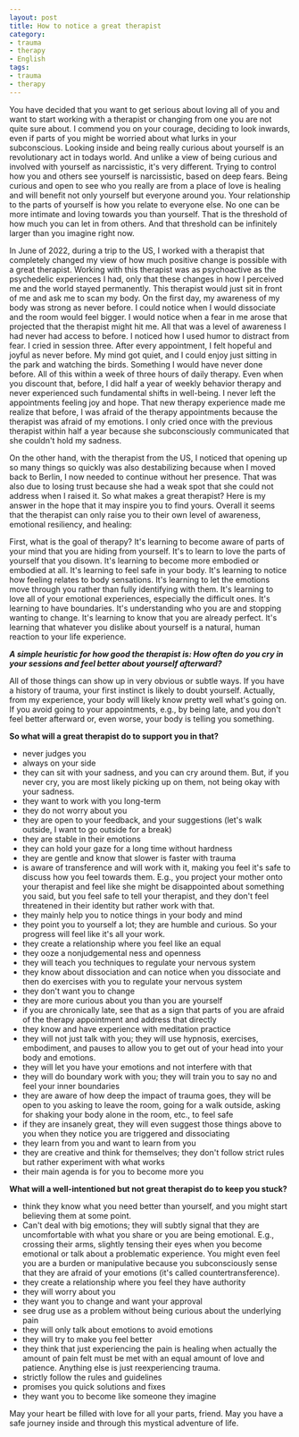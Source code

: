 ```yaml
---
layout: post
title: How to notice a great therapist 
category:
- trauma
- therapy
- English
tags:
- trauma
- therapy
---
```


You have decided that you want to get serious about loving all of you and want to start working with a therapist or changing from one you are not quite sure about. I commend you on your courage, deciding to look inwards, even if parts of you might be worried about what lurks in your subconscious. Looking inside and being really curious about yourself is an revolutionary act in todays world. And unlike a view of being curious and involved with yourself as narcissistic, it's very different. Trying to control how you and others see yourself is narcissistic, based on deep fears. Being curious and open to see who you really are from a place of love is healing and will benefit not only yourself but everyone around you. Your relationship to the parts of yourself is how you relate to everyone else. No one can be more intimate and loving towards you than yourself. That is the threshold of how much you can let in from others. And that threshold can be infinitely larger than you imagine right now.

In June of 2022, during a trip to the US, I worked with a therapist that completely changed my view of how much positive change is possible with a great therapist. Working with this therapist was as psychoactive as the psychedelic experiences I had, only that these changes in how I perceived me and the world stayed permanently. This therapist would just sit in front of me and ask me to scan my body. On the first day, my awareness of my body was strong as never before. I could notice when I would dissociate and the room would feel bigger. 
I would notice when a fear in me arose that projected that the therapist might hit me. All that was a level of awareness I had never had access to before. I noticed how I used humor to distract from fear. I cried in session three. After every appointment, I felt hopeful and joyful as never before. My mind got quiet, and I could enjoy just sitting in the park and watching the birds. Something I would have never done before. All of this within a week of three hours of daily therapy. Even when you discount that, before, I did half a year of weekly behavior therapy and never experienced such fundamental shifts in well-being. I never left the appointments feeling joy and hope. That new therapy experience made me realize that before, I was afraid of the therapy appointments because the therapist was afraid of my emotions. I only cried once with the previous therapist within half a year because she subconsciously communicated that she couldn't hold my sadness. 

On the other hand, with the therapist from the US, I noticed that opening up so many things so quickly was also destabilizing because when I moved back to Berlin, I now needed to continue without her presence. That was also due to losing trust because she had a weak spot that she could not address when I raised it. So what makes a great therapist? Here is my answer in the hope that it may inspire you to find yours. Overall it seems that the therapist can only raise you to their own level of awareness, emotional resiliency, and healing:

First, what is the goal of therapy? It's learning to become aware of parts of your mind that you are hiding from yourself. It's to learn to love the parts of yourself that you disown. It's learning to become more embodied or embodied at all. It's learning to feel safe in your body. It's learning to notice how feeling relates to body sensations. It's learning to let the emotions move through you rather than fully identifying with them. It's learning to love all of your emotional experiences, especially the difficult ones. It's learning to have boundaries. It's understanding who you are and stopping wanting to change. It's learning to know that you are already perfect. It's learning that whatever you dislike about yourself is a natural, human reaction to your life experience.

<b>*A simple heuristic for how good the therapist is: How often do you cry in your sessions and feel better about yourself afterward?*</b>

<!--more-->

All of those things can show up in very obvious or subtle ways. If you have a history of trauma, your first instinct is likely to doubt yourself. Actually, from my experience, your body will likely know pretty well what's going on. If you avoid going to your appointments, e.g., by being late, and you don't feel better afterward or, even worse, your body is telling you something.

**So what will a great therapist do to support you in that?**

- never judges you
- always on your side
- they can sit with your sadness, and you can cry around them. But, if you never cry, you are most likely picking up on them, not being okay with your sadness.
- they want to work with you long-term
- they do not worry about you
- they are open to your feedback, and your suggestions (let's walk outside, I want to go outside for a break)
- they are stable in their emotions
- they can hold your gaze for a long time without hardness
- they are gentle and know that slower is faster with trauma
- is aware of transference and will work with it, making you feel it's safe to discuss how you feel towards them. E.g., you project your mother onto your therapist and feel like she might be disappointed about something you said, but you feel safe to tell your therapist, and they don't feel threatened in their identity but rather work with that.
- they mainly help you to notice things in your body and mind
- they point you to yourself a lot; they are humble and curious. So your progress will feel like it's all your work.
- they create a relationship where you feel like an equal
- they ooze a nonjudgemental ness and openness 
- they will teach you techniques to regulate your nervous system
- they know about dissociation and can notice when you dissociate and then do exercises with you to regulate your nervous system
- they don't want you to change
- they are more curious about you than you are yourself
- if you are chronically late, see that as a sign that parts of you are afraid of the therapy appointment and address that directly
- they know and have experience with meditation practice
- they will not just talk with you; they will use hypnosis, exercises, embodiment, and pauses to allow you to get out of your head into your body and emotions.
- they will let you have your emotions and not interfere with that
- they will do boundary work with you; they will train you to say no and feel your inner boundaries
- they are aware of how deep the impact of trauma goes, they will be open to you asking to leave the room, going for a walk outside, asking for shaking your body alone in the room, etc., to feel safe
- if they are insanely great, they will even suggest those things above to you when they notice you are triggered and dissociating
- they learn from you and want to learn from you
- they are creative and think for themselves; they don't follow strict rules but rather experiment with what works
- their main agenda is for you to become more you

**What will a well-intentioned but not great therapist do to keep you stuck?**

- think they know what you need better than yourself, and you might start believing them at some point.
- Can't deal with big emotions; they will subtly signal that they are uncomfortable with what you share or you are being emotional. E.g., crossing their arms, slightly tensing their eyes when you become emotional or talk about a problematic experience. You might even feel you are a burden or manipulative because you subconsciously sense that they are afraid of your emotions (it's called countertransference).
- they create a relationship where you feel they have authority
- they will worry about you
- they want you to change and want your approval
- see drug use as a problem without being curious about the underlying pain
- they will only talk about emotions to avoid emotions
- they will try to make you feel better
- they think that just experiencing the pain is healing when actually the amount of pain felt must be met with an equal amount of love and patience. Anything else is just reexperiencing trauma.
- strictly follow the rules and guidelines
- promises you quick solutions and fixes
- they want you to become like someone they imagine

May your heart be filled with love for all your parts, friend. May you have a safe journey inside and through this mystical adventure of life.
